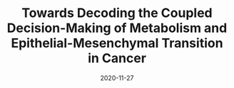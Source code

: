 ---
title: "Towards Decoding the Coupled Decision-Making of Metabolism and Epithelial-Mesenchymal Transition in Cancer"
collection: publications
link: 'https://arxiv.org/abs/2011.13554'
date: 2020-11-27
venue: 'arXiv preprint'
authors: 'Dongya Jia, Jun Hyoung Park, Harsimran Kaur, Kwang Hwa Jung, Sukjin Yang, Shubham Tripathi, Madeline Galbraith, Youyuan Deng, Mohit Kumar Jolly, Benny Abraham Kaipparettu, Jose N. Onuchic, and Herbert Levine'
---